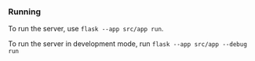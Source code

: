 ### Running
To run the server, use `flask --app src/app run`.

To run the server in development mode, run `flask --app src/app --debug run`